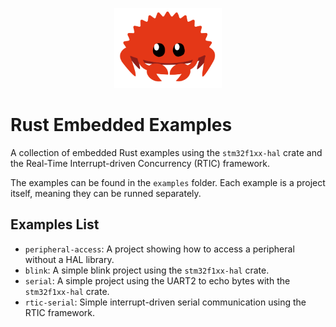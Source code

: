 <p align="center">
    <img src="./logo.png" height="128px">
</p>

# Rust Embedded Examples
A collection of embedded Rust examples using the `stm32f1xx-hal` crate and the Real-Time Interrupt-driven Concurrency (RTIC) framework.

The examples can be found in the `examples` folder. Each example is a project itself, meaning they can be runned separately.

## Examples List
- `peripheral-access`: A project showing how to access a peripheral without a HAL library.
- `blink`: A simple blink project using the `stm32f1xx-hal` crate.
- `serial`: A simple project using the UART2 to echo bytes with the `stm32f1xx-hal` crate.
- `rtic-serial`: Simple interrupt-driven serial communication using the RTIC framework.